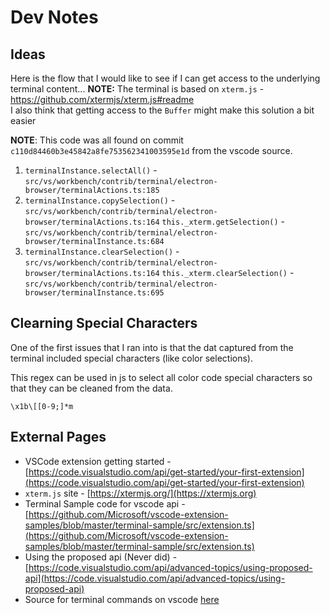 Dev Notes
==============================================

## Ideas

Here is the flow that I would like to see if I can get access to the underlying terminal content...
  **NOTE:** The terminal is based on `xterm.js` - https://github.com/xtermjs/xterm.js#readme   
  I also think that getting access to the `Buffer` might make this solution a bit easier

**NOTE**: This code was all found on commit `c110d84460b3e45842a8fe753562341003595e1d` from the vscode source.  

1. `terminalInstance.selectAll()` - `src/vs/workbench/contrib/terminal/electron-browser/terminalActions.ts:185`
2. `terminalInstance.copySelection()`  - `src/vs/workbench/contrib/terminal/electron-browser/terminalActions.ts:164`
  `this._xterm.getSelection()` - `src/vs/workbench/contrib/terminal/electron-browser/terminalInstance.ts:684`
3. `terminalInstance.clearSelection()` - `src/vs/workbench/contrib/terminal/electron-browser/terminalActions.ts:164`
  `this._xterm.clearSelection()` - `src/vs/workbench/contrib/terminal/electron-browser/terminalInstance.ts:695`

## Clearning Special Characters

One of the first issues that I ran into is that the dat captured from the
terminal included special characters (like color selections).  

This regex can be used in js to select all color code special characters so
that they can be cleaned from the data.   

```\x1b\[[0-9;]*m```

## External Pages

* VSCode extension getting started - [https://code.visualstudio.com/api/get-started/your-first-extension](https://code.visualstudio.com/api/get-started/your-first-extension)
* `xterm.js` site - [https://xtermjs.org/](https://xtermjs.org)
* Terminal Sample code for vscode api - [https://github.com/Microsoft/vscode-extension-samples/blob/master/terminal-sample/src/extension.ts](https://github.com/Microsoft/vscode-extension-samples/blob/master/terminal-sample/src/extension.ts)
* Using the proposed api (Never did) - [https://code.visualstudio.com/api/advanced-topics/using-proposed-api](https://code.visualstudio.com/api/advanced-topics/using-proposed-api)
* Source for terminal commands on vscode [here](https://code.visualstudio.com/docs/terminal/basics#_automating-terminals-with-tasks)


